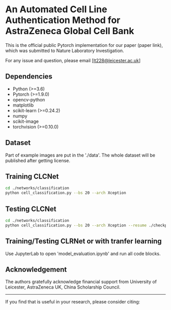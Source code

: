 # An Automated Cell Line Authentication Method for AstraZeneca Global Cell Bank

This is the official public Pytorch implementation for our paper (paper link), which was submitted to Nature Laboratory Investigation.


For any issue and question, please email [lt228@leicester.ac.uk]


## Dependencies

- Python (>=3.6)
- Pytorch (>=1.9.0)
- opencv-python
- matplotlib
- scikit-learn (>=0.24.2)
- numpy
- scikit-image
- torchvision (>=0.10.0)

## Dataset

Part of example images are put in the './data'. The whole dataset will be published after getting license.

## Training CLCNet

```bash
cd ./networks/classification
python cell_classification.py --bs 20 --arch Xception 
```

## Testing CLCNet
```bash
cd ./networks/classification
python cell_classification.py --bs 20 --arch Xception --resume ./checkpoint/Xception/best.pth --evaluate
```
## Training/Testing CLRNet or with tranfer learning 
Use JupyterLab to open 'model_evaluation.ipynb' and run all code blocks.


## Acknowledgement
The authors gratefully acknowledge financial support from University of Leicester, AstraZeneca UK, China Scholarship Council.

------
If you find that is useful in your research, please consider citing:
```

```